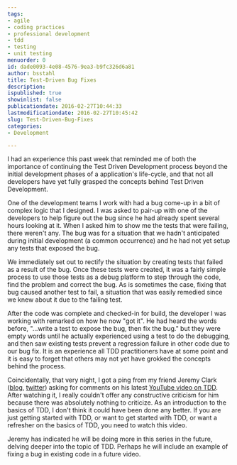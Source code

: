 ```yaml
---
tags:
- agile
- coding practices
- professional development
- tdd
- testing
- unit testing
menuorder: 0
id: dade0093-4e08-4576-9ea3-b9fc326d6a81
author: bsstahl
title: Test-Driven Bug Fixes
description: 
ispublished: true
showinlist: false
publicationdate: 2016-02-27T10:44:33
lastmodificationdate: 2016-02-27T10:45:42
slug: Test-Driven-Bug-Fixes
categories:
- Development

---
```


I had an experience this past week that reminded me of both the importance of continuing the Test Driven Development process beyond the initial development phases of a application's life-cycle, and that not all developers have yet fully grasped the concepts behind Test Driven Development.

One of the development teams I work with had a bug come-up in a bit of complex logic that I designed. I was asked to pair-up with one of the developers to help figure out the bug since he had already spent several hours looking at it. When I asked him to show me the tests that were failing, there weren't any. The bug was for a situation that we hadn't anticipated during initial development (a common occurrence) and he had not yet setup any tests that exposed the bug.

We immediately set out to rectify the situation by creating tests that failed as a result of the bug. Once these tests were created, it was a fairly simple process to use those tests as a debug platform to step through the code, find the problem and correct the bug. As is sometimes the case, fixing that bug caused another test to fail, a situation that was easily remedied since we knew about it due to the failing test.

After the code was complete and checked-in for build, the developer I was working with remarked on how he now "got it". He had heard the words before, "…write a test to expose the bug, then fix the bug." but they were empty words until he actually experienced using a test to do the debugging, and then saw existing tests prevent a regression failure in other code due to our bug fix. It is an experience all TDD practitioners have at some point and it is easy to forget that others may not yet have grokked the concepts behind the process.

Coincidentally, that very night, I got a ping from my friend Jeremy Clark ([blog](http://jeremybytes.blogspot.com), [twitter](http://twitter.com/jeremybytes)) asking for comments on his latest [YouTube video on TDD](https://youtu.be/l4xhTq4qmC0). After watching it, I really couldn't offer any constructive criticism for him because there was absolutely nothing to criticize. As an introduction to the basics of TDD, I don't think it could have been done any better. If you are just getting started with TDD, or want to get started with TDD, or want a refresher on the basics of TDD, you need to watch this video.

Jeremy has indicated he will be doing more in this series in the future, delving deeper into the topic of TDD. Perhaps he will include an example of fixing a bug in existing code in a future video.

